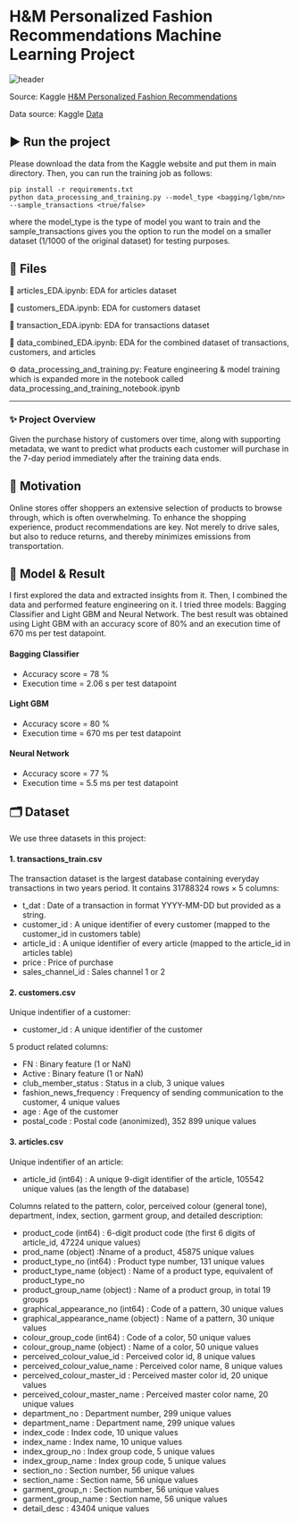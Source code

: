 # H&M Personalized Fashion Recommendations Machine Learning Project

![header](https://user-images.githubusercontent.com/60201466/167953233-53ce9848-5da5-481b-a14d-270c794255d1.jpg)

Source: Kaggle [H&M Personalized Fashion Recommendations](https://www.kaggle.com/competitions/h-and-m-personalized-fashion-recommendations/overview)

Data source: Kaggle [Data](https://www.kaggle.com/competitions/h-and-m-personalized-fashion-recommendations/data)

## ▶️ Run the project
Please download the data from the Kaggle website and put them in main directory. Then, you can run the training job as follows:
```
pip install -r requirements.txt
python data_processing_and_training.py --model_type <bagging/lgbm/nn> --sample_transactions <true/false>
```
where the model_type is the type of model you want to train and the sample_transactions gives you the option to run the model on a smaller dataset (1/1000 of the original dataset) for testing purposes.


## 📂 Files

👗 articles_EDA.ipynb: EDA for articles dataset

👥 customers_EDA.ipynb: EDA for customers dataset

🧾 transaction_EDA.ipynb: EDA for transactions dataset

🧪 data_combined_EDA.ipynb: EDA for the combined dataset of transactions, customers, and articles

⚙️ data_processing_and_training.py: Feature engineering & model training which is expanded more in the notebook called data_processing_and_training_notebook.ipynb

---



### ✨ Project Overview

Given the purchase history of customers over time, along with supporting metadata, we want to predict what products each customer will purchase in the 7-day period immediately after the training data ends.

## 🌻 Motivation

Online stores offer shoppers an extensive selection of products to browse through, which is often overwhelming. To enhance the shopping experience, product recommendations are key. Not merely to drive sales, but also to reduce returns, and thereby minimizes emissions from transportation.

## 🧠 Model & Result
I first explored the data and extracted insights from it. Then, I combined the data and performed feature engineering on it. I tried three models: Bagging Classifier and Light GBM and Neural Network. The best result was obtained using Light GBM with an accuracy score of 80% and an execution time of 670 ms per test datapoint.

#### Bagging Classifier
- Accuracy score = 78 %
- Execution time = 2.06 s per test datapoint

#### Light GBM
- Accuracy score = 80 %
- Execution time = 670 ms per test datapoint

#### Neural Network
- Accuracy score = 77 %
- Execution time = 5.5 ms per test datapoint



## 🗂 Dataset
We use three datasets in this project:

#### 1. transactions_train.csv
The transaction dataset is the largest database containing everyday transactions in two years period. It contains 31788324 rows × 5 columns:
- t_dat : Date of a transaction in format YYYY-MM-DD but provided as a string.
- customer_id : A unique identifier of every customer (mapped to the customer_id in customers table)
- article_id : A unique identifier of every article (mapped to the article_id in articles table)
- price : Price of purchase
- sales_channel_id : Sales channel 1 or 2

#### 2. customers.csv
Unique indentifier of a customer:
- customer_id : A unique identifier of the customer

5 product related columns:
- FN : Binary feature (1 or NaN)
- Active : Binary feature (1 or NaN)
- club_member_status : Status in a club, 3 unique values
- fashion_news_frequency : Frequency of sending communication to the customer, 4 unique values
- age : Age of the customer
- postal_code : Postal code (anonimized), 352 899 unique values
 
#### 3. articles.csv
Unique indentifier of an article:
- article_id (int64) : A unique 9-digit identifier of the article, 105542 unique values (as the length of the database)

Columns related to the pattern, color, perceived colour (general tone), department, index, section, garment group, and detailed description:
- product_code (int64) : 6-digit product code (the first 6 digits of article_id, 47224 unique values)
- prod_name (object) :Nname of a product, 45875 unique values
- product_type_no (int64) : Product type number, 131 unique values
- product_type_name (object) : Name of a product type, equivalent of product_type_no
- product_group_name (object) : Name of a product group, in total 19 groups
- graphical_appearance_no (int64) : Code of a pattern, 30 unique values
- graphical_appearance_name (object) : Name of a pattern, 30 unique values
- colour_group_code (int64) : Code of a color, 50 unique values
- colour_group_name (object) : Name of a color, 50 unique values
- perceived_colour_value_id : Perceived color id, 8 unique values
- perceived_colour_value_name : Perceived color name, 8 unique values
- perceived_colour_master_id : Perceived master color id, 20 unique values
- perceived_colour_master_name : Perceived master color name, 20 unique values
- department_no : Department number, 299 unique values
- department_name : Department name, 299 unique values
- index_code : Index code, 10 unique values
- index_name : Index name, 10 unique values
- index_group_no : Index group code, 5 unique values
- index_group_name : Index group code, 5 unique values
- section_no : Section number, 56 unique values
- section_name : Section name, 56 unique values
- garment_group_n : Section number, 56 unique values
- garment_group_name : Section name, 56 unique values
- detail_desc : 43404 unique values

